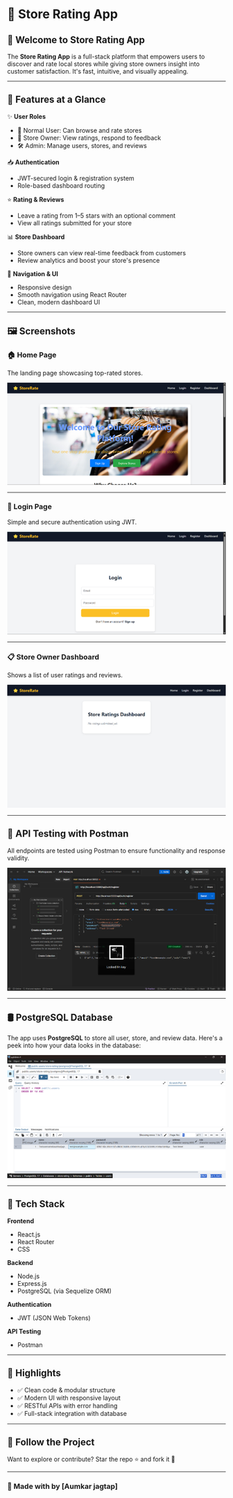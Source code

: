 # 🏪 Store Rating App

## 🌟 Welcome to Store Rating App

The **Store Rating App** is a full-stack platform that empowers users to discover and rate local stores while giving store owners insight into customer satisfaction. It's fast, intuitive, and visually appealing.

---

## 🚀 Features at a Glance

✨ **User Roles**
- 👤 Normal User: Can browse and rate stores  
- 🏪 Store Owner: View ratings, respond to feedback  
- 🛠️ Admin: Manage users, stores, and reviews  

📥 **Authentication**
- JWT-secured login & registration system  
- Role-based dashboard routing  

⭐ **Rating & Reviews**
- Leave a rating from 1–5 stars with an optional comment  
- View all ratings submitted for your store  

📊 **Store Dashboard**
- Store owners can view real-time feedback from customers  
- Review analytics and boost your store's presence  

🧭 **Navigation & UI**
- Responsive design  
- Smooth navigation using React Router  
- Clean, modern dashboard UI  

---

## 🖼️ Screenshots

### 🏠 Home Page

The landing page showcasing top-rated stores.

![Home Page](./images/home-page.png)

---

### 🔐 Login Page

Simple and secure authentication using JWT.

![Login Page](./images/login-page.png)

---

### 📋 Store Owner Dashboard

Shows a list of user ratings and reviews.

![Dashboard](./images/dashboard.png)

---

## 🧪 API Testing with Postman

All endpoints are tested using Postman to ensure functionality and response validity.

![Postman Testing](./images/postman-test.png)

---

## 🛢️ PostgreSQL Database

The app uses **PostgreSQL** to store all user, store, and review data. Here's a peek into how your data looks in the database:

![PostgreSQL View](./images/postgres-data.png)

---

## 🧰 Tech Stack

**Frontend**  
- React.js  
- React Router  
- CSS  

**Backend**  
- Node.js  
- Express.js  
- PostgreSQL (via Sequelize ORM)  

**Authentication**  
- JWT (JSON Web Tokens)  

**API Testing**  
- Postman  

---

## 🧠 Highlights

- ✅ Clean code & modular structure  
- ✅ Modern UI with responsive layout  
- ✅ RESTful APIs with error handling  
- ✅ Full-stack integration with database  

---

## 🔗 Follow the Project

Want to explore or contribute? Star the repo ⭐ and fork it 🚀

---

### 🙌 Made with by [Aumkar jagtap]
